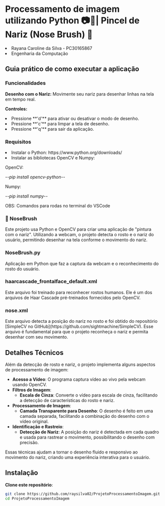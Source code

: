# Processamento de imagem utilizando Python 📷🐍| Pincel de Nariz (Nose Brush) 👃
<li>Rayana Caroline da Silva - PC30165867</li>
<li>Engenharia da Computação</li></li>

<h2>Guia prático de como executar a aplicação</h2>

<h3>Funcionalidades</h3>
<p><b>Desenho com o Nariz:</b> Movimente seu nariz para desenhar linhas na tela em tempo real.</p>
<p><b>Controles:</b></p> 
<li>Pressione **'d'** para ativar ou desativar o modo de desenho.</li>
<li>Pressione **'c'** para limpar a tela de desenho.</li>
<li>Pressione **'q'** para sair da aplicação.</li>

<h3>Requisitos</h3>
<li>Instalar o Python: <href>https://www.python.org/downloads/</href></li>
<li>Instalar as bibliotecas OpenCV e Numpy:</li>
<p>OpenCV:</p>
<p><i>--pip install opencv-python--</i></p>
<p>Numpy:</p>
<p><i>--pip install numpy--</i></p>
<p>OBS: Comandos para rodas no terminal do VSCode</p>

<h3>📁 NoseBrush</h3>
Este projeto usa Python e OpenCV para criar uma aplicação de "pintura com o nariz". Utilizando a webcam, o projeto detecta o rosto e o nariz do usuário, permitindo desenhar na tela conforme o movimento do nariz.

<h3>NoseBrush.py</h3>
Aplicação em Python que faz a captura da webcam e o reconhecimento do rosto do usuário. 

<h3>haarcascade_frontalface_default.xml</h3>
Este arquivo foi treinado para reconhecer rostos humanos. Ele é um dos arquivos de Haar Cascade pré-treinados fornecidos pelo OpenCV.
<h3>nose.xml</h3> 
Este arquivo detecta a posição do nariz no rosto e foi obtido do repositório [SimpleCV no GitHub](https://github.com/sightmachine/SimpleCV). Esse arquivo é fundamental para que o projeto reconheça o nariz e permita desenhar com seu movimento.

## Detalhes Técnicos

Além da detecção de rosto e nariz, o projeto implementa alguns aspectos de processamento de imagem:

- **Acesso a Vídeo**: O programa captura vídeo ao vivo pela webcam usando OpenCV.
- **Filtros de Imagem**:
  - **Escala de Cinza**: Converte o vídeo para escala de cinza, facilitando a detecção de características do rosto e nariz.
- **Processamento de Imagem**:
  - **Camada Transparente para Desenho**: O desenho é feito em uma camada separada, facilitando a combinação do desenho com o vídeo original.
- **Identificação e Rastreio**:
  - **Detecção de Nariz**: A posição do nariz é detectada em cada quadro e usada para rastrear o movimento, possibilitando o desenho com precisão.
  
Essas técnicas ajudam a tornar o desenho fluido e responsivo ao movimento do nariz, criando uma experiência interativa para o usuário.

## Instalação

**Clone este repositório**:
   ```bash
   git clone https://github.com/raysilva02/ProjetoProcessamentoImagem.git
   cd ProjetoProcessamentoImagem

